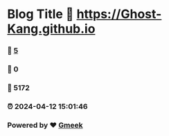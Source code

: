 # Blog Title :link: https://Ghost-Kang.github.io 
### :page_facing_up: [5](https://Ghost-Kang.github.io/tag.html) 
### :speech_balloon: 0 
### :hibiscus: 5172 
### :alarm_clock: 2024-04-12 15:01:46 
### Powered by :heart: [Gmeek](https://github.com/Meekdai/Gmeek)
